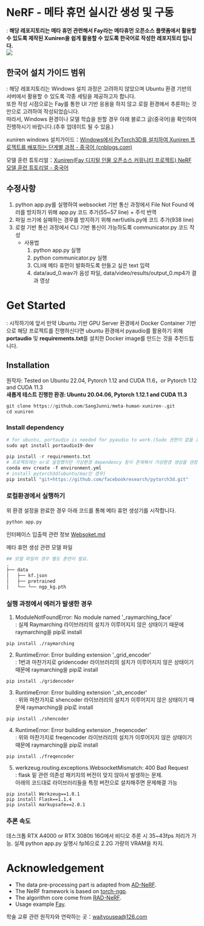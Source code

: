 # NeRF - 메타 휴먼 실시간 생성 및 구동 
: **해당 레포지토리는 메타 휴먼 관련해서 Fay라는 메타휴먼 오픈소스 플랫폼에서 활용할 수 있도록 제작된 Xuniren을 쉽게 활용할 수 있도록 한국어로 작성한 레포지토리 입니다.**  
![](/img/example.gif)

## 한국어 설치 가이드 범위
: 해당 레포지토리는 Windows 설치 과정은 고려하지 않았으며 Ubuntu 환경 기반의 서버에서 활용할 수 있도록 각종 세팅을 제공하고자 합니다.   
또한 작성 시점으로는 Fay를 통한 UI 기반 응용을 하지 않고 로컬 환경에서 추론하는 것만으로 고려하여 작성되었습니다.   
따라서, Windows 환경이나 모델 학습을 원할 경우 아래 블로그 글(중국어)을 확인하여 진행하시기 바랍니다.(추후 업데이트 될 수 있음.)

xuniren windows 설치가이드：[Windows에서 PyTorch3D를 설치하여 Xuniren 프로젝트를 배포하는 단계별 과정 - 중국어 (cnblogs.com)](https://www.cnblogs.com/dm521/p/17469967.html)

모델 훈련 튜토리얼：[Xuniren(Fay 디지털 인물 오픈소스 커뮤니티 프로젝트) NeRF 모델 훈련 튜토리얼 - 중국어](https://blog.csdn.net/aa84758481/article/details/131135823)

## 수정사항
1. python app.py를 실행하여 websocket 기반 통신 과정에서 File Not Found 에러를 방지하기 위해 app.py 코드 추가(55~57 line) + 주석 번역
2. 파일 쓰기에 실패하는 경우를 방지하기 위해 nerf/utils.py에 코드 추가(938 line)
3. 로컬 기반 통신 과정에서 CLI 기반 통신이 가능하도록 communicator.py 코드 작성  
    - 사용법  
        1) python app.py 실행
        2) python communicator.py 실행
        3) CLI에 메타 휴먼이 발화하도록 만들고 싶은 text 입력
        4) data/aud_0.wav가 음성 파일, data/video/results/output_0.mp4가 결과 영상

# Get Started
: 시작하기에 앞서 만약 Ubuntu 기반 GPU Server 환경에서 Docker Container 기반으로 해당 프로젝트를 진행하신다면 ubuntu 환경에서 pyaudio를 활용하기 위해 **portaudio** 및 **requirements.txt**를 설치한 Docker image를 만드는 것을 추천드립니다.

## Installation

원작자: Tested on Ubuntu 22.04, Pytorch 1.12 and CUDA 11.6，or  Pytorch 1.12 and CUDA 11.3  
**새롭게 테스트 진행한 환경: Ubuntu 20.04.06, Pytorch 1.12.1 and CUDA 11.3**

```python
git clone https://github.com/SangJunni/meta-human-xuniren-.git
cd xuniren
```

### Install dependency

```python
# for ubuntu, portaudio is needed for pyaudio to work.(Sudo 권한이 없을 경우 docker에 미리 설치하는 것을 권장합니다.)
sudo apt install portaudio19-dev

pip install -r requirements.txt
# 프로젝트에는 or로 설정했지만 가상환경 dependency 등이 존재해서 가상환경 생성을 권장합니다.
conda env create -f environment.yml 
# install pytorch3d(ubuntu/mac인 경우)
pip install "git+https://github.com/facebookresearch/pytorch3d.git"
```
### **로컬환경에서 실행하기**
위 환경 설정을 완료한 경우 아래 코드를 통해 메타 휴먼 생성기를 시작합니다.

```python
python app.py
```

인터페이스 입출력 관련 정보 [Websoket.md](https://github.com/waityousea/xuniren/blob/main/WebSocket.md)

메타 휴먼 생성 관련 모델 파일

```python
## 모델 파일의 경우 별도 훈련이 필요.
.
├── data
│   ├── kf.json			
│   ├── pretrained
│   └── └── ngp_kg.pth

```
### 실행 과정에서 에러가 발생한 경우
1. ModuleNotFoundError: No module named '_raymarching_face'  
: 실제 Raymarching 라이브러리의 설치가 이루어지지 않은 상태이기 때문에 raymarching을 pip로 install
```
pip install ./raymarching

```
2. RuntimeError: Error building extension '_grid_encoder'  
: 1번과 마찬가지로 gridencoder 라이브러리의 설치가 이루어지지 않은 상태이기 때문에 raymarching을 pip로 install
```
pip install ./gridencoder
```

3. RuntimeError: Error building extension '_sh_encoder'  
: 위와 마찬가지로 shencoder 라이브러리의 설치가 이루어지지 않은 상태이기 때문에 raymarching을 pip로 install
```
pip install ./shencoder
```

4. RuntimeError: Error building extension _freqencoder'  
: 위와 마찬가지로 freqencoder 라이브러리의 설치가 이루어지지 않은 상태이기 때문에 raymarching을 pip로 install
```
pip install ./freqencoder
```
5. werkzeug.routing.exceptions.WebsocketMismatch: 400 Bad Request  
: flask 밑 관련 의존성 패키지의 버전이 맞지 않아서 발생하는 문제.   
아래의 코드대로 라이브러리들을 특정 버전으로 설치해주면 문제해결 가능
```
pip install Werkzeug==1.0.1
pip install Flask==1.1.4
pip install markupsafe==2.0.1

```

### 추론 속도

데스크톱 RTX A4000 or RTX 3080ti 16G에서 비디오 추론 시 35~43fps 처리가 가능. 실제 python app.py 실행시 fp16으로 2.2G 가량의 VRAM을 차지.

# Acknowledgement

- The data pre-processing part is adapted from [AD-NeRF](https://github.com/YudongGuo/AD-NeRF).
- The NeRF framework is based on [torch-ngp](https://github.com/ashawkey/torch-ngp).
- The algorithm core come from  [RAD-NeRF](https://github.com/ashawkey/RAD-NeRF).
- Usage example [Fay](https://github.com/TheRamU/Fay).

학술 교류 관련 원작자와 연락하는 곳：waityousea@126.com
